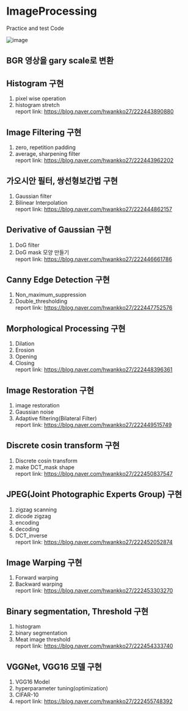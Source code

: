 # ImageProcessing
Practice and test Code

![image](https://github.com/KwanHoo/self-directed-learning/assets/49335804/a329d9be-2e27-436b-88ed-d697f0be7c43)

## BGR 영상을 gary scale로 변환

## Histogram 구현
1. pixel wise operation
2. histogram stretch  
report link: https://blog.naver.com/hwankko27/222443890880

## Image Filtering 구현
1. zero, repetition padding
2. average, sharpening filter  
report link: https://blog.naver.com/hwankko27/222443962202

## 가오시안 필터, 쌍선형보간법 구현
1. Gaussian filter
2. Bilinear Interpolation  
report link: https://blog.naver.com/hwankko27/222444862157

## Derivative of Gaussian 구현
1. DoG filter
2. DoG mask 모양 만들기  
report link: https://blog.naver.com/hwankko27/222446661786

## Canny Edge Detection 구현
1. Non_maximum_suppression
2. Double_thresholding  
report link: https://blog.naver.com/hwankko27/222447752576

## Morphological Processing 구현
1. Dilation
2. Erosion
3. Opening
4. Closing  
report link: https://blog.naver.com/hwankko27/222448396361

## Image Restoration 구현
1. image restoration
2. Gaussian noise
3. Adaptive filtering(Bilateral Filter)  
report link: https://blog.naver.com/hwankko27/222449515749

## Discrete cosin transform 구현
1. Discrete cosin transform
2. make DCT_mask shape  
report link: https://blog.naver.com/hwankko27/222450837547

## JPEG(Joint Photographic Experts Group) 구현
1. zigzag scanning
2. dicode zigzag
3. encoding
4. decoding
5. DCT_inverse  
report link: https://blog.naver.com/hwankko27/222452052874

## Image Warping 구현
1. Forward warping
2. Backward warping  
report link: https://blog.naver.com/hwankko27/222453303270

## Binary segmentation, Threshold 구현
1. histogram
2. binary segmentation
3. Meat image threshold  
report link: https://blog.naver.com/hwankko27/222454333740

## VGGNet, VGG16 모델 구현
1. VGG16 Model  
2. hyperparameter tuning(optimization)  
3. CIFAR-10  
4. report link: https://blog.naver.com/hwankko27/222455748392
